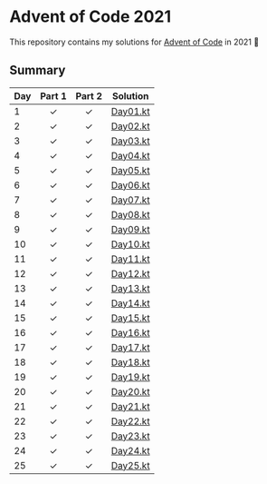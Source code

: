 # Advent of Code 2021

This repository contains my solutions for [Advent of Code](https://adventofcode.com/2021) in 2021 🎄

## Summary

| Day | Part 1   | Part 2   | Solution                                   |
| --- | :------: | :------: | ------------------------------------------ |
| 1   | ✓        | ✓        | [Day01.kt](src/main/kotlin/day01/Day01.kt) |
| 2   | ✓        | ✓        | [Day02.kt](src/main/kotlin/day02/Day02.kt) |
| 3   | ✓        | ✓        | [Day03.kt](src/main/kotlin/day03/Day03.kt) |
| 4   | ✓        | ✓        | [Day04.kt](src/main/kotlin/day04/Day04.kt) |
| 5   | ✓        | ✓        | [Day05.kt](src/main/kotlin/day05/Day05.kt) |
| 6   | ✓        | ✓        | [Day06.kt](src/main/kotlin/day06/Day06.kt) |
| 7   | ✓        | ✓        | [Day07.kt](src/main/kotlin/day07/Day07.kt) |
| 8   | ✓        | ✓        | [Day08.kt](src/main/kotlin/day08/Day08.kt) |
| 9   | ✓        | ✓        | [Day09.kt](src/main/kotlin/day09/Day09.kt) |
| 10  | ✓        | ✓        | [Day10.kt](src/main/kotlin/day10/Day10.kt) |
| 11  | ✓        | ✓        | [Day11.kt](src/main/kotlin/day11/Day11.kt) |
| 12  | ✓        | ✓        | [Day12.kt](src/main/kotlin/day12/Day12.kt) |
| 13  | ✓        | ✓        | [Day13.kt](src/main/kotlin/day13/Day13.kt) |
| 14  | ✓        | ✓        | [Day14.kt](src/main/kotlin/day14/Day14.kt) |
| 15  | ✓        | ✓        | [Day15.kt](src/main/kotlin/day15/Day15.kt) |
| 16  | ✓        | ✓        | [Day16.kt](src/main/kotlin/day16/Day16.kt) |
| 17  | ✓        | ✓        | [Day17.kt](src/main/kotlin/day17/Day17.kt) |
| 18  | ✓        | ✓        | [Day18.kt](src/main/kotlin/day18/Day18.kt) |
| 19  | ✓        | ✓        | [Day19.kt](src/main/kotlin/day19/Day19.kt) |
| 20  | ✓        | ✓        | [Day20.kt](src/main/kotlin/day20/Day20.kt) |
| 21  | ✓        | ✓        | [Day21.kt](src/main/kotlin/day21/Day21.kt) |
| 22  | ✓        | ✓        | [Day22.kt](src/main/kotlin/day22/Day22.kt) |
| 23  | ✓        | ✓        | [Day23.kt](src/main/kotlin/day23/Day23.kt) |
| 24  | ✓        | ✓        | [Day24.kt](src/main/kotlin/day24/Day24.kt) |
| 25  | ✓        | ✓        | [Day25.kt](src/main/kotlin/day25/Day25.kt) |

